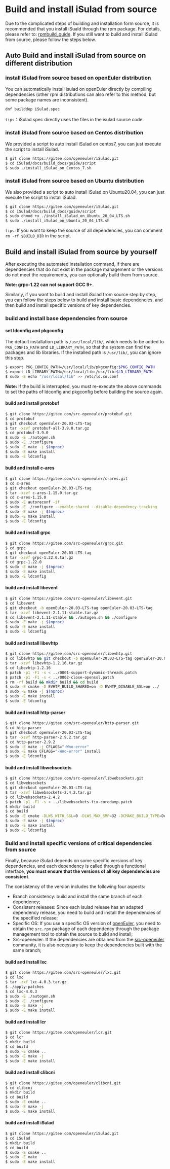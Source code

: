 # Build and install iSulad from source

Due to the complicated steps of building and installation form source, it is recommended that you install iSuald through the rpm package. For details, please refer to: [rpmbuild_guide](./build_guide_with_rpm_zh.md). If you still want to build and install iSulad from source, please follow the steps below.

## Auto Build and install iSulad from source on different distribution

### install iSulad from source based on openEuler distribution

You can automatically install isulad on openEuler directly by compiling dependencies (other rpm distributions can also refer to this method, but some package names are inconsistent).

```bash
dnf builddep iSulad.spec
```

`tips`：iSulad.spec directly uses the files in the isulad source code.

### install iSulad from source based on Centos distribution

We provided a script to auto install iSulad on centos7, you can just execute the script to install iSulad.

```sh
$ git clone https://gitee.com/openeuler/iSulad.git
$ cd iSulad/docs/build_docs/guide/script
$ sudo ./install_iSulad_on_Centos_7.sh
```

### install iSulad from source based on Ubuntu distribution

We also provided a script to auto install iSulad on Ubuntu20.04, you can just execute the script to install iSulad.

```sh
$ git clone https://gitee.com/openeuler/iSulad.git
$ cd iSulad/docs/build_docs/guide/script
$ sudo chmod +x ./install_iSulad_on_Ubuntu_20_04_LTS.sh
$ sudo ./install_iSulad_on_Ubuntu_20_04_LTS.sh
```

`tips`:  If you want to keep the source of all dependencies, you can comment `rm -rf $BUILD_DIR` in the script.

## Build and install iSulad from source by yourself

After executing the automated installation command, if there are dependencies  that do not exist in the package management or the versions do not meet the requirements, you can optionally build them from source.

**Note: grpc-1.22 can not support GCC 9+**.

Similarly, if you want to build and install iSulad from source step by step, you can follow the steps below to build and install basic dependencies, and then build and install specific versions of key dependencies.

### build and install base dependencies from source 

#### set ldconfig and pkgconfig

The default installation path is `/usr/local/lib/`, which needs to be added to `PKG_CONFIG_PATH` and `LD_LIBRARY_PATH`, so that the system can find the packages and lib libraries. If the installed path is `/usr/lib/`, you can ignore this step.

```bash
$ export PKG_CONFIG_PATH=/usr/local/lib/pkgconfig:$PKG_CONFIG_PATH
$ export LD_LIBRARY_PATH=/usr/local/lib:/usr/lib:$LD_LIBRARY_PATH
$ sudo -E echo "/usr/local/lib" >> /etc/ld.so.conf
```

**Note:** If the build is interrupted, you must re-execute the above commands to set the paths of ldconfig and pkgconfig before building the source again.

#### build and install protobuf

```bash
$ git clone https://gitee.com/src-openeuler/protobuf.git
$ cd protobuf
$ git checkout openEuler-20.03-LTS-tag
$ tar -xzvf protobuf-all-3.9.0.tar.gz
$ cd protobuf-3.9.0
$ sudo -E ./autogen.sh
$ sudo -E ./configure
$ sudo -E make -j $(nproc)
$ sudo -E make install
$ sudo -E ldconfig
```

#### build and install c-ares

```bash
$ git clone https://gitee.com/src-openeuler/c-ares.git
$ cd c-ares
$ git checkout openEuler-20.03-LTS-tag
$ tar -xzvf c-ares-1.15.0.tar.gz
$ cd c-ares-1.15.0
$ sudo -E autoreconf -if
$ sudo -E ./configure --enable-shared --disable-dependency-tracking
$ sudo -E make -j $(nproc)
$ sudo -E make install
$ sudo -E ldconfig
```

#### build and install grpc

```bash
$ git clone https://gitee.com/src-openeuler/grpc.git
$ cd grpc
$ git checkout openEuler-20.03-LTS-tag
$ tar -xzvf grpc-1.22.0.tar.gz
$ cd grpc-1.22.0
$ sudo -E make -j $(nproc)
$ sudo -E make install
$ sudo -E ldconfig
```

#### build and install libevent

```bash
$ git clone https://gitee.com/src-openeuler/libevent.git
$ cd libevent
$ git checkout -b openEuler-20.03-LTS-tag openEuler-20.03-LTS-tag
$ tar -xzvf libevent-2.1.11-stable.tar.gz
$ cd libevent-2.1.11-stable && ./autogen.sh && ./configure
$ sudo -E make -j $(nproc) 
$ sudo -E make install
$ sudo -E ldconfig
```

#### build and install libevhtp

```bash
$ git clone https://gitee.com/src-openeuler/libevhtp.git
$ cd libevhtp && git checkout -b openEuler-20.03-LTS-tag openEuler-20.03-LTS-tag
$ tar -xzvf libevhtp-1.2.16.tar.gz
$ cd libevhtp-1.2.16
$ patch -p1 -F1 -s < ../0001-support-dynamic-threads.patch
$ patch -p1 -F1 -s < ../0002-close-openssl.patch
$ rm -rf build && mkdir build && cd build
$ sudo -E cmake -D EVHTP_BUILD_SHARED=on -D EVHTP_DISABLE_SSL=on ../
$ sudo -E make -j $(nproc)
$ sudo -E make install
$ sudo -E ldconfig
```

#### build and install http-parser

```bash
$ git clone https://gitee.com/src-openeuler/http-parser.git
$ cd http-parser
$ git checkout openEuler-20.03-LTS-tag
$ tar -xzvf http-parser-2.9.2.tar.gz
$ cd http-parser-2.9.2
$ sudo -E make -j CFLAGS="-Wno-error"
$ sudo -E make CFLAGS="-Wno-error" install
$ sudo -E ldconfig
```

#### build and install libwebsockets

```bash
$ git clone https://gitee.com/src-openeuler/libwebsockets.git
$ cd libwebsockets
$ git checkout openEuler-20.03-LTS-tag
$ tar -xzvf libwebsockets-2.4.2.tar.gz
$ cd libwebsockets-2.4.2
$ patch -p1 -F1 -s < ../libwebsockets-fix-coredump.patch
$ mkdir build
$ cd build
$ sudo -E cmake -DLWS_WITH_SSL=0 -DLWS_MAX_SMP=32 -DCMAKE_BUILD_TYPE=Debug ../
$ sudo -E make -j $(nproc)
$ sudo -E make install
$ sudo -E ldconfig
```

### Build and install specific versions of critical dependencies from source 

Finally, because iSulad depends on some specific versions of key dependencies, and each dependency is called through a functional interface, **you must ensure that the versions of all key dependencies are consistent**.

The consistency of the version includes the following four aspects:

- Branch consistency: build and install the same branch of each dependency;
- Consistent releases: Since each isulad release has an adapted dependency release, you need to build and install the dependencies of the specified release;
- Specific OS: If you use a specific OS version of [openEuler](https://openeuler.org/zh/download/), you need to obtain the `src.rpm` package of each dependency through the package management tool to obtain the source to build and install;
- Src-openeuler: If the dependencies are obtained from the [src-openeuler](https://gitee.com/src-openeuler) community, it is also necessary to keep the dependencies built with the same branch;

#### build and install lxc

```bash
$ git clone https://gitee.com/src-openeuler/lxc.git
$ cd lxc
$ tar -zxf lxc-4.0.3.tar.gz
$ ./apply-patches
$ cd lxc-4.0.3
$ sudo -E ./autogen.sh
$ sudo -E ./configure
$ sudo -E make -j
$ sudo -E make install
```

#### build and install lcr

```bash
$ git clone https://gitee.com/openeuler/lcr.git
$ cd lcr
$ mkdir build
$ cd build
$ sudo -E cmake ..
$ sudo -E make -j
$ sudo -E make install
```

#### build and install clibcni

```bash
$ git clone https://gitee.com/openeuler/clibcni.git
$ cd clibcni
$ mkdir build
$ cd build
$ sudo -E cmake ..
$ sudo -E make -j
$ sudo -E make install
```

#### build and install iSulad

```sh
$ git clone https://gitee.com/openeuler/iSulad.git
$ cd iSulad
$ mkdir build
$ cd build
$ sudo -E cmake ..
$ sudo -E make
$ sudo -E make install
```